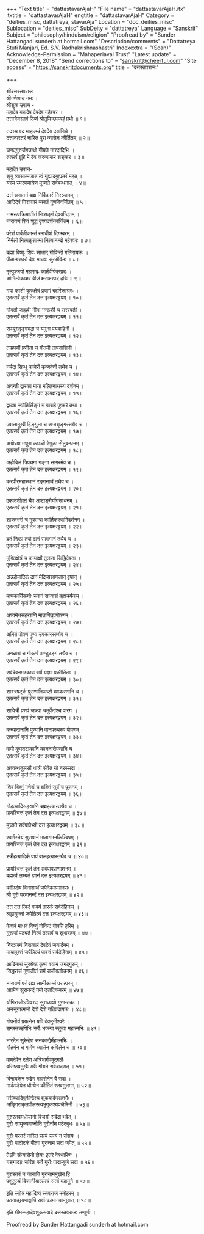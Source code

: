+++
"Text title" = "dattastavarAjaH"
"File name" = "dattastavarAjaH.itx"
itxtitle = "dattastavarAjaH"
engtitle = "dattastavarAjaH"
Category = "deities_misc, dattatreya, stavarAja"
Location = "doc_deities_misc"
Sublocation = "deities_misc"
SubDeity = "dattatreya"
Language = "Sanskrit"
Subject = "philosophy/hinduism/religion"
"Proofread by" = "Sunder Hattangadi sunderh at hotmail.com"
"Description/comments" = "Dattatreya Stuti Manjari, Ed. S.V. Radhakrishnashastri"
Indexextra = "(Scan)"
Acknowledge-Permission = "Mahaperiaval Trust"
"Latest update" = "December 8, 2018"
"Send corrections to" = "sanskrit@cheerful.com"
"Site access" = "https://sanskritdocuments.org"
title = "दत्तस्तवराजः"

+++
  
 श्रीदत्तस्तवराजः   
श्रीगणेशाय नमः ।  
श्रीशुक उवाच -  
महादेव महादेव देवदेव महेश्वर ।  
दत्तात्रेयस्तवं दिव्यं श्रोतुमिच्छाम्यहं प्रभो ॥ १॥  
  
तदस्य वद माहात्म्यं देवदेव दयानिधे ।  
दत्तात्परतरं नास्ति पुरा व्यासेन कीर्तितम् ॥ २॥  
  
जगद्गुरुर्जगन्नाथो गीयते नारदादिभिः ।  
तत्सर्वं ब्रूहि मे देव करुणाकर शङ्कर ॥ ३॥  
  
महादेव उवाच-  
शृणु व्यासात्मजात त्वं गुह्याद्गुह्यतरं महत् ।  
यस्य स्मरणमात्रेण मुच्यते सर्वबन्धनात् ॥ ४॥  
  
दत्तं सनातनं बह्म निर्विकारं निरञ्जनम् ।  
आदिदेवं निराकारं व्यक्तं गुणविवर्जितम् ॥ ५॥  
  
नामरूपक्रियातीतं निःसङ्गं देववन्दितम् ।  
नारायणं शिवं शुद्धं दृश्यदर्शनवर्जितम् ॥ ६॥  
  
परेशं पार्वतीकान्तं रमाधीशं दिगम्बरम् ।  
निर्मलो नित्यतृप्तात्मा नित्यानन्दो महेश्वरः ॥ ७॥  
  
ब्रह्मा विष्णुः शिवः साक्षाद् गोविन्दो गतिदायकः ।  
पीताम्बरधरो देवः माधवः सुरसेवितः ॥ ८॥  
  
मृत्युञ्जयो महारुद्रः कार्तवीर्यवरप्रदः ।  
ओमित्येकाक्षरं बीजं क्षराक्षरपदं हरिः ॥ ९॥  
  
गया काशी कुरुक्षेत्रं प्रयागं बदरिकाश्रमः ।  
एतत्सर्वं कृतं तेन दत्त इत्यक्षरद्वयम् ॥ १०॥  
  
गोमती जाह्नवी भीमा गण्डकी च सरस्वती ।  
एतत्सर्वं कृतं तेन दत्त इत्यक्षरद्वयम् ॥ ११॥  
  
सरयूस्तुङ्गभद्रा च यमुना पयवाहिनी ।  
एतत्सर्वं कृतं तेन दत्त इत्यक्षरद्वयम् ॥ १२॥  
  
ताम्रपर्णी प्रणीता च गौतमी तापनाशिनी ।  
एतत्सर्वं कृतं तेन दत्त इत्यक्षरद्वयम् ॥ १३॥  
  
नर्मदा सिन्धु कावेरी कृष्णवेणी तथैव च ।  
एतत्सर्वं कृतं तेन दत्त इत्यक्षरद्वयम् ॥ १४॥  
  
अवन्ती द्वारका माया मल्लिनाथस्य दर्शनम् ।  
एतत्सर्वं कृतं तेन दत्त इत्यक्षरद्वयम् ॥ १५॥  
  
द्वादश ज्योतिर्लिङ्गं च वाराहे पुष्करे तथा ।  
एतत्सर्वं कृतं तेन दत्त इत्यक्षरद्वयम् ॥ १६॥  
  
ज्वालामुखी हिङ्गुला च सप्तशृङ्गस्तथैव च ।  
एतत्सर्वं कृतं तेन दत्त इत्यक्षरद्वयम् ॥ १७॥  
  
अयोध्या मथुरा काञ्ची रेणुका सेतुबन्धनम् ।  
एतत्सर्वं कृतं तेन दत्त इत्यक्षरद्वयम् ॥ १८॥  
  
अहोबिलं त्रिपथगां गङ्गा सागरमेव च ।  
एतत्सर्वं कृतं तेन दत्त इत्यक्षरद्वयम् ॥ १९॥  
  
करवीरमहास्थानं रङ्गनाथं तथैव च ।  
एतत्सर्वं कृतं तेन दत्त इत्यक्षरद्वयम् ॥ २०॥  
  
एकादशीव्रतं चैव अष्टाङ्गैर्योगसाधनम् ।  
एतत्सर्वं कृतं तेन दत्त इत्यक्षरद्वयम् ॥ २१॥  
  
शाकम्भरी च मूकाम्बा कार्तिकस्वामिदर्शनम् ।  
एतत्सर्वं कृतं तेन दत्त इत्यक्षरद्वयम् ॥ २२॥  
  
व्रतं निष्ठा तपो दानं सामगानं तथैव च ।  
एतत्सर्वं कृतं तेन दत्त इत्यक्षरद्वयम् ॥ २३॥  
  
मुक्तिक्षेत्रं च कामाक्षी तुलजा सिद्धिदेवता ।  
एतत्सर्वं कृतं तेन दत्त इत्यक्षरद्वयम् ॥ २४॥  
  
अन्नहोमादिकं दानं मेदिन्यश्वगजान् वृषान् ।  
एतत्सर्वं कृतं तेन दत्त इत्यक्षरद्वयम् ॥ २५॥  
  
माघकार्तिकयोः स्नानं सन्यासं ब्रह्मचर्यकम् ।  
एतत्सर्वं कृतं तेन दत्त इत्यक्षरद्वयम् ॥ २६॥  
  
अश्वमेधसहस्राणि मातापितृप्रपोषणम् ।  
एतत्सर्वं कृतं तेन दत्त इत्यक्षरद्वयम् ॥ २७॥  
  
अमितं पोषणं पुण्यं उपकारस्तथैव च ।  
एतत्सर्वं कृतं तेन दत्त इत्यक्षरद्वयम् ॥ २८॥  
  
जगन्नाथं च गोकर्णं पाण्डुरङ्गं तथैव च ।  
एतत्सर्वं कृतं तेन दत्त इत्यक्षरद्वयम् ॥ २९॥  
  
सर्वदेवनमस्कारः सर्वे यज्ञाः प्रकीर्तिताः ।  
एतत्सर्वं कृतं तेन दत्त इत्यक्षरद्वयम् ॥ ३०॥  
  
शास्त्रषट्कं पुराणानिअष्टौ व्याकरणानि च ।  
एतत्सर्वं कृतं तेन दत्त इत्यक्षरद्वयम् ॥ ३१॥  
  
सावित्री प्रणवं जप्त्वा चतुर्वेदांश्च पारगः ।  
एतत्सर्वं कृतं तेन दत्त इत्यक्षरद्वयम् ॥ ३२॥  
  
कन्यादानानि पुण्यानि वानप्रस्थस्य पोषणम् ।  
एतत्सर्वं कृतं तेन दत्त इत्यक्षरद्वयम् ॥ ३३॥  
  
वापी कूपतटाकानि काननारोपणानि च  
एतत्सर्वं कृतं तेन दत्त इत्यक्षरद्वयम् ॥ ३४॥  
  
अश्वत्थतुलसी धात्री सेवेत यो नरस्सदा ।  
एतत्सर्वं कृतं तेन दत्त इत्यक्षरद्वयम् ॥ ३५॥  
  
शिवं विष्णुं गणेशं च शक्तिं सूर्यं च पूजनम् ।  
एतत्सर्वं कृतं तेन दत्त इत्यक्षरद्वयम् ॥ ३६॥  
  
गोहत्यादिसहस्राणि ब्रह्महत्यास्तथैव च ।  
प्रायश्चित्तं कृतं तेन दत्त इत्यक्षरद्वयम् ॥ ३७॥  
  
मुच्यते सर्वपापेभ्यो दत्त इत्यक्षरद्वयम् ॥ ३८॥  
  
स्वर्णस्तेयं सुरापानं मातागमनकिल्बिषम् ।  
प्रायश्चित्तं कृतं तेन दत्त इत्यक्षरद्वयम् ॥ ३९॥  
  
स्त्रीहत्यादिकं पापं बालहत्यास्तथैव च ॥ ४०॥  
  
प्रायश्चित्तं कृतं तेन सर्वपापप्राणाशनम् ।  
ब्रह्मत्वं लभ्यते ज्ञानं दत्त इत्यक्षरद्वयम् ॥ ४१॥  
  
कलिदोष विनाशार्थं जपेदेकाग्रमानसः ।  
श्री गुरुं परमानन्दं दत्त इत्यक्षरद्वयम् ॥ ४२॥  
  
दत्त दत्त त्विदं वाक्यं तारकं सर्वदेहिनाम् ।  
श्रद्धायुक्तो जपेन्नित्यं दत्त इत्यक्षरद्वयम् ॥ ४३॥  
  
केशवं माधवं विष्णुं गोविन्दं गोपतिं हरिम् ।  
गुरूणां पठ्यते नित्यं तत्सर्वं च शुभावहम् ॥ ४४॥  
  
निरञ्जनं निराकारं देवदेवं जनार्दनम् ।  
मायामुक्तं जपेन्नित्यं पावनं सर्वदेहिनाम् ॥ ४५॥  
  
आदिनाथं सुरश्रेष्ठं कृष्णं श्यामं जगद्गुरुम् ।  
सिद्धराजं गुणातीतं रामं राजीवलोचनम् ॥ ४६॥  
  
नारायणं परं ब्रह्म लक्ष्मीकान्तं परात्परम् ।  
अप्रमेयं सुरानन्दं नमो दत्तदिगम्बरम् ॥ ४७॥  
  
योगिराजोऽत्रिवरदः सुराध्यक्षो गुणान्तकः ।  
अनसूयात्मजो देवो देवो गतिप्रदायकः ॥ ४८॥  
  
गोपनीयं प्रयत्नेन यदि देवमुनीश्वरैः ।  
समस्तऋषिभिः सर्वैः भक्त्या स्तुत्वा महात्मभिः ॥ ४९॥  
  
नारदेन सुरेन्द्रेण सनकाद्यैर्महात्मभिः ।  
गौतमेन च गार्गेण व्यासेन कपिलेन च ॥ ५०॥  
  
वामदेवेन दक्षेण अत्रिभार्गवमुद्गलैः ।  
वसिष्ठप्रमुखैः सर्वैः गीयते सर्वदादरात् ॥ ५१॥  
  
विनायकेन रुद्रेण महासेनेन वै सदा ।  
मार्कण्डेयेन धौम्येन कीर्तितं स्तवमुत्तमम् ॥ ५२॥  
  
मरीच्यादिमुनीन्द्रैश्च शुककर्दमसत्तमैः ।  
अङ्गिराकृतपौलस्त्यभृगुकश्यपजैमिनी ॥ ५३॥  
  
गुरुस्तवमधीयानो विजयी सर्वदा भवेत् ।  
गुरोः सायुज्यमाप्नोति गुरोर्नाम पठेद्बुधः ॥ ५४॥  
  
गुरोः परतरं नास्ति सत्यं सत्यं न संशयः ।  
गुरोः पादोदकं पीत्वा गुरुनाम सदा जपेत् ॥ ५५॥  
  
तेऽपि संन्यासैनो ज्ञेयाः इतरे वेषधारिणः ।  
गङ्गाद्याः सरितः सर्वे गुरोः पादाम्बुजे सदा ॥ ५६॥  
  
गुरुस्तवं न जानाति गुरुनाममुखेन हि ।  
पशुतुल्यं विजानीयात्सत्यं सत्यं महामुने ॥ ५७॥  
  
इति स्तोत्रं महादिव्यं स्तवराजं मनोहरम् ।  
पठनाच्छ्रवणाद्वापि सर्वान्कामानवाप्नुयात् ॥ ५८॥  
  
इति श्रीमन्महादेवशुकसंवादे दत्तस्तवराजः सम्पूर्णः ।  
  
Proofread by Sunder Hattangadi sunderh at hotmail.com  
  
